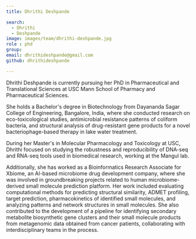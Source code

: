 ```yaml
---
title: Dhrithi Deshpande

search:
  - Dhrithi
  - Deshpande
image: images/team/dhrithi-deshpande.jpg
role : phd
group: 
email: dhrithideshpande@gmail.com
github: dhrithideshpande

---
```


Dhrithi Deshpande is currently pursuing her PhD in Pharmaceutical and Translational Sciences at USC Mann School of Pharmacy and Pharmaceutical Sciences. 

She holds a Bachelor's degree in Biotechnology from Dayananda Sagar College of Engineering, Bangalore, India, where she conducted research on eco-toxicological studies, antimicrobial resistance patterns of coliform bacteria, and structural analysis of drug-resistant gene products for a novel bacteriophage-based therapy in lake water treatment.

During her Master's in Molecular Pharmacology and Toxicology at USC, Dhrithi focused on studying the robustness and reproducibility of DNA-seq and RNA-seq tools used in biomedical research, working at the Mangul lab.

Additionally, she has worked as a Bioinformatics Research Associate for Xbiome, an AI-based microbiome drug development company, where she was involved in groundbreaking projects related to human microbiome-derived small molecule prediction platform. Her work included evaluating computational methods for predicting structural similarity, ADMET profiling, target prediction, pharmacokinetics of identified small molecules, and analyzing patterns and network structures in small molecules. She also contributed to the development of a pipeline for identifying secondary metabolite biosynthetic gene clusters and their small molecule products from metagenomic data obtained from cancer patients, collaborating with interdisciplinary teams in the process.

